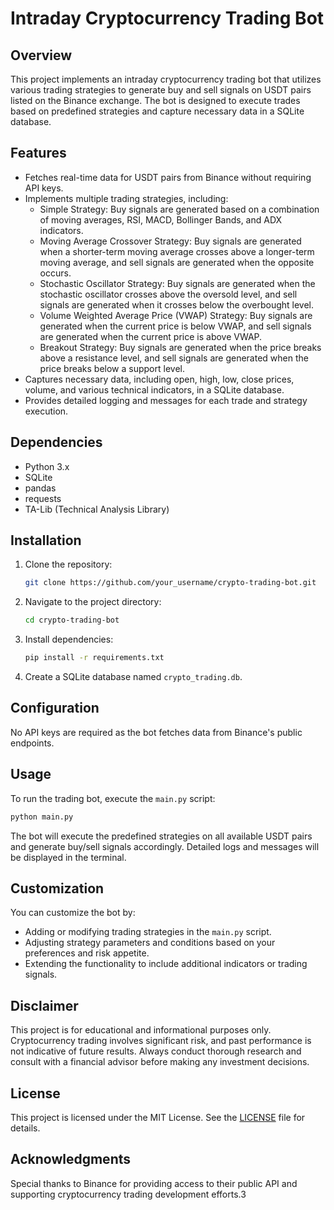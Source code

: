 # Intraday Cryptocurrency Trading Bot

## Overview

This project implements an intraday cryptocurrency trading bot that utilizes various trading strategies to generate buy and sell signals on USDT pairs listed on the Binance exchange. The bot is designed to execute trades based on predefined strategies and capture necessary data in a SQLite database.

## Features

- Fetches real-time data for USDT pairs from Binance without requiring API keys.
- Implements multiple trading strategies, including:
  - Simple Strategy: Buy signals are generated based on a combination of moving averages, RSI, MACD, Bollinger Bands, and ADX indicators.
  - Moving Average Crossover Strategy: Buy signals are generated when a shorter-term moving average crosses above a longer-term moving average, and sell signals are generated when the opposite occurs.
  - Stochastic Oscillator Strategy: Buy signals are generated when the stochastic oscillator crosses above the oversold level, and sell signals are generated when it crosses below the overbought level.
  - Volume Weighted Average Price (VWAP) Strategy: Buy signals are generated when the current price is below VWAP, and sell signals are generated when the current price is above VWAP.
  - Breakout Strategy: Buy signals are generated when the price breaks above a resistance level, and sell signals are generated when the price breaks below a support level.
- Captures necessary data, including open, high, low, close prices, volume, and various technical indicators, in a SQLite database.
- Provides detailed logging and messages for each trade and strategy execution.

## Dependencies

- Python 3.x
- SQLite
- pandas
- requests
- TA-Lib (Technical Analysis Library)

## Installation

1. Clone the repository:

   ```bash
   git clone https://github.com/your_username/crypto-trading-bot.git
   ```

2. Navigate to the project directory:

   ```bash
   cd crypto-trading-bot
   ```

3. Install dependencies:

   ```bash
   pip install -r requirements.txt
   ```

4. Create a SQLite database named `crypto_trading.db`.

## Configuration

No API keys are required as the bot fetches data from Binance's public endpoints.

## Usage

To run the trading bot, execute the `main.py` script:

```bash
python main.py
```

The bot will execute the predefined strategies on all available USDT pairs and generate buy/sell signals accordingly. Detailed logs and messages will be displayed in the terminal.

## Customization

You can customize the bot by:

- Adding or modifying trading strategies in the `main.py` script.
- Adjusting strategy parameters and conditions based on your preferences and risk appetite.
- Extending the functionality to include additional indicators or trading signals.

## Disclaimer

This project is for educational and informational purposes only. Cryptocurrency trading involves significant risk, and past performance is not indicative of future results. Always conduct thorough research and consult with a financial advisor before making any investment decisions.

## License

This project is licensed under the MIT License. See the [LICENSE](LICENSE) file for details.

## Acknowledgments

Special thanks to Binance for providing access to their public API and supporting cryptocurrency trading development efforts.3
